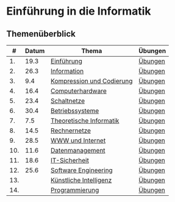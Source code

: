 # Einführung in die Informatik

## Themenüberblick
| # | Datum | Thema | Übungen |
|---|-------|-------|----------|
| 1. | 19.3 | [Einführung](01_intro/readme.md) | [Übungen](01_intro/exercise.md) |
| 2. | 26.3 | [Information](02_information/readme.md) | [Übungen](02_information/exercise.md) |
| 3. | 9.4 | [Kompression und Codierung](03_codes/readme.md) | [Übungen](03_codes/exercise.md) |
| 4. | 16.4 | [Computerhardware](04_hardware/readme.md) | [Übungen](04_hardware/exercise.md) |
| 5. | 23.4 | [Schaltnetze](05_digital_logic/readme.md) | [Übungen](05_digital_logic/exercise.md) |
| 6. | 30.4 | [Betriebssysteme](06_os/readme.md) | [Übungen](06_os/exercise.md) |
| 7. | 7.5 | [Theoretische Informatik ](07_theoretical_cs/readme.md) | [Übungen](07_theoretical_cs/exercise.md) |
| 8. | 14.5 | [Rechnernetze](08_networks/readme.md) | [Übungen](08_networks/exercise.md) |
| 9. | 28.5 | [WWW und Internet](09_internet/readme.md) | [Übungen](09_internet/exercise.md) |
| 10. | 11.6 | [Datenmanagement](10_data_management/readme.md) | [Übungen](10_data_management/exercise.md) |
| 11. | 18.6 | [IT-Sicherheit](11_security/readme.md) | [Übungen](11_security/exercise.md) |
| 12. | 25.6 | [Software Engineering](12_software_engineering/readme.md) | [Übungen](12_software_engineering/exercise.md) |
| 13. |  | [Künstliche Intelligenz](13_ai/readme.md) | [Übungen](13_ai/exercise.md) |
| 14. |  | [Programmierung](99_programming/readme.md) | [Übungen](99_programming/exercise.md) |

